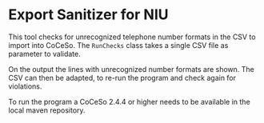 # Export Sanitizer for NIU

This tool checks for unrecognized telephone number formats in the CSV to import into CoCeSo.
The `RunChecks` class takes a single CSV file as parameter to validate.

On the output the lines with unrecognized number formats are shown.
The CSV can then be adapted, to re-run the program and check again for violations.

To run the program a CoCeSo 2.4.4 or higher needs to be available in the local maven repository.
